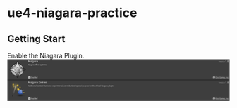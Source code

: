 # ue4-niagara-practice

## Getting Start
Enable the Niagara Plugin.
![gettingstart](/images/0_gettingstart.png "gettingstart")
